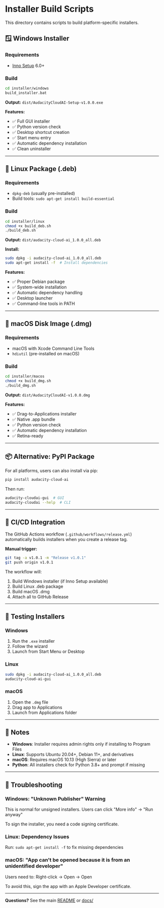 # Installer Build Scripts

This directory contains scripts to build platform-specific installers.

## 🪟 Windows Installer

### Requirements
- [Inno Setup](https://jrsoftware.org/isdl.php) 6.0+

### Build
```bash
cd installer/windows
build_installer.bat
```

**Output:** `dist/AudacityCloudAI-Setup-v1.0.0.exe`

**Features:**
- ✅ Full GUI installer
- ✅ Python version check
- ✅ Desktop shortcut creation
- ✅ Start menu entry
- ✅ Automatic dependency installation
- ✅ Clean uninstaller

---

## 🐧 Linux Package (.deb)

### Requirements
- `dpkg-deb` (usually pre-installed)
- Build tools: `sudo apt-get install build-essential`

### Build
```bash
cd installer/linux
chmod +x build_deb.sh
./build_deb.sh
```

**Output:** `dist/audacity-cloud-ai_1.0.0_all.deb`

**Install:**
```bash
sudo dpkg -i audacity-cloud-ai_1.0.0_all.deb
sudo apt-get install -f  # Install dependencies
```

**Features:**
- ✅ Proper Debian package
- ✅ System-wide installation
- ✅ Automatic dependency handling
- ✅ Desktop launcher
- ✅ Command-line tools in PATH

---

## 🍎 macOS Disk Image (.dmg)

### Requirements
- macOS with Xcode Command Line Tools
- `hdiutil` (pre-installed on macOS)

### Build
```bash
cd installer/macos
chmod +x build_dmg.sh
./build_dmg.sh
```

**Output:** `dist/AudacityCloudAI-v1.0.0.dmg`

**Features:**
- ✅ Drag-to-Applications installer
- ✅ Native .app bundle
- ✅ Python version check
- ✅ Automatic dependency installation
- ✅ Retina-ready

---

## 📦 Alternative: PyPI Package

For all platforms, users can also install via pip:

```bash
pip install audacity-cloud-ai
```

Then run:
```bash
audacity-cloudai-gui  # GUI
audacity-cloudai --help  # CLI
```

---

## 🤖 CI/CD Integration

The GitHub Actions workflow (`.github/workflows/release.yml`) automatically builds installers when you create a release tag.

**Manual trigger:**
```bash
git tag -a v1.0.1 -m "Release v1.0.1"
git push origin v1.0.1
```

The workflow will:
1. Build Windows installer (if Inno Setup available)
2. Build Linux .deb package
3. Build macOS .dmg
4. Attach all to GitHub Release

---

## 🔧 Testing Installers

### Windows
1. Run the `.exe` installer
2. Follow the wizard
3. Launch from Start Menu or Desktop

### Linux
```bash
sudo dpkg -i audacity-cloud-ai_1.0.0_all.deb
audacity-cloud-ai-gui
```

### macOS
1. Open the `.dmg` file
2. Drag app to Applications
3. Launch from Applications folder

---

## 📝 Notes

- **Windows**: Installer requires admin rights only if installing to Program Files
- **Linux**: Supports Ubuntu 20.04+, Debian 11+, and derivatives
- **macOS**: Requires macOS 10.13 (High Sierra) or later
- **Python**: All installers check for Python 3.8+ and prompt if missing

---

## 🐛 Troubleshooting

### Windows: "Unknown Publisher" Warning
This is normal for unsigned installers. Users can click "More info" → "Run anyway"

To sign the installer, you need a code signing certificate.

### Linux: Dependency Issues
Run: `sudo apt-get install -f` to fix missing dependencies

### macOS: "App can't be opened because it is from an unidentified developer"
Users need to: Right-click → Open → Open

To avoid this, sign the app with an Apple Developer certificate.

---

**Questions?** See the main [README](../README.md) or [docs/](../docs/)
